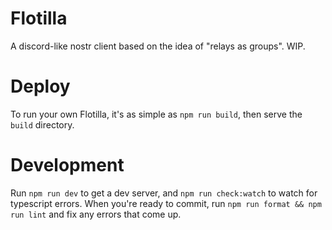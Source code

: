 # Flotilla

A discord-like nostr client based on the idea of "relays as groups". WIP.

# Deploy

To run your own Flotilla, it's as simple as `npm run build`, then serve the `build` directory.

# Development

Run `npm run dev` to get a dev server, and `npm run check:watch` to watch for typescript errors. When you're ready to commit, run `npm run format && npm run lint` and fix any errors that come up.

